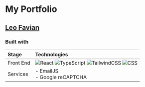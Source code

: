 # My Portfolio

## [Leo Favian](https://favianl.github.io/portfolio/)

### Built with

| Stage     | Technologies                                                           |
| :-------- | :--------------------------------------------------------------------- |
| Front End | ![React][react] ![TypeScript][ts] ![TailwindCSS][tailwind] ![CSS][css] |
| Services  | - EmailJS <br> - Google reCAPTCHA                                      |

[react]: https://img.shields.io/badge/react-%2320232a.svg?style=for-the-badge&logo=react&logoColor=%2361DAFB
[ts]: https://img.shields.io/badge/typescript-%23007ACC.svg?style=for-the-badge&logo=typescript&logoColor=white
[tailwind]: https://img.shields.io/badge/tailwindcss-%2338B2AC.svg?style=for-the-badge&logo=tailwind-css&logoColor=white
[css]: https://img.shields.io/badge/css3-%231572B6.svg?style=for-the-badge&logo=css3&logoColor=white
